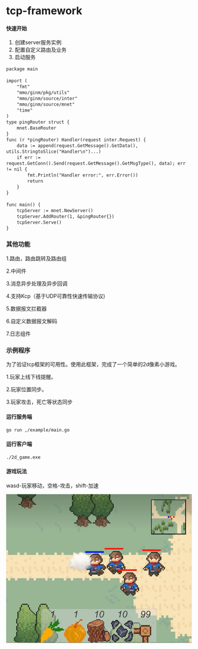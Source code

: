 # tcp-framework
#### 快速开始
1. 创建server服务实例
2. 配置自定义路由及业务
3. 启动服务

```golang
package main

import (
	"fmt"
	"mmo/ginm/pkg/utils"
	"mmo/ginm/source/inter"
	"mmo/ginm/source/mnet"
	"time"
)
type pingRouter struct {
	mnet.BaseRouter
}
func (r *pingRouter) Handler(request inter.Request) {
	data := append(request.GetMessage().GetData(), utils.StringtoSlice("Handler\n")...)
	if err := request.GetConn().Send(request.GetMessage().GetMsgType(), data); err != nil {
		fmt.Println("Handler error:", err.Error())
		return
	}
}

func main() {
	tcpServer := mnet.NewServer()
	tcpServer.AddRouter(1, &pingRouter{})
	tcpServer.Serve()
}
 ```
### 其他功能
1.路由，路由跳转及路由组

2.中间件

3.消息异步处理及异步回调

4.支持Kcp（基于UDP可靠性快速传输协议)

5.数据报文拦截器

6.自定义数据报文解码

7.日志组件
### 示例程序
为了验证tcp框架的可用性。使用此框架，完成了一个简单的2d像素小游戏。

1.玩家上线下线提醒。

2.玩家位置同步。

3.玩家攻击，死亡等状态同步

#### 运行服务端
```
go run ,/example/main.go
```
#### 运行客户端
```
./2d_game.exe
```
#### 游戏玩法
wasd-玩家移动，空格-攻击，shift-加速


![img.png](img.png)




